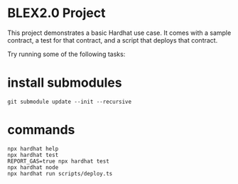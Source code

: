 # BLEX2.0 Project

This project demonstrates a basic Hardhat use case. It comes with a sample contract, a test for that contract, and a script that deploys that contract.

Try running some of the following tasks:

# install submodules

```shell
git submodule update --init --recursive
```

# commands

```shell
npx hardhat help
npx hardhat test
REPORT_GAS=true npx hardhat test
npx hardhat node
npx hardhat run scripts/deploy.ts
```
